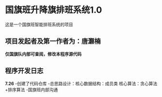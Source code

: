 #  国旗班升降旗排班系统1.0
这是一个国旗班智能排班系统的项目

##  项目发起者及第一作者为：唐灏楠
**仅国旗队内部可查阅，修改本程序源代码**

##  程序开发日志
**7.26**
-创建了代码仓库
-总思路设计：核心数据结构：成员类 核心算法：贪心算法+排序算法
-国旗班内部沟通
